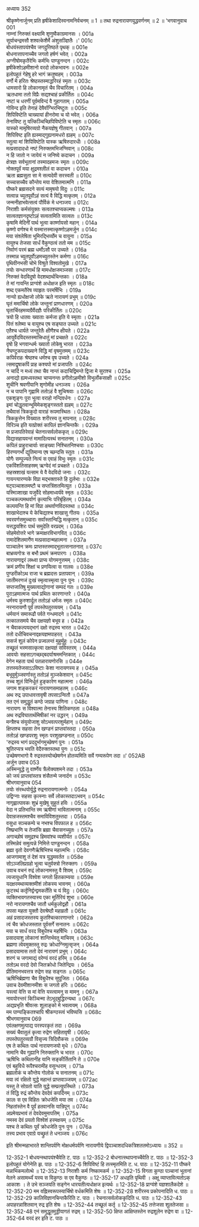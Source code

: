 अध्यायः 352

श्रीकृष्णेनार्जुनम् प्रति हृषीकेशादिस्वनामनिर्वचनम् ॥ 1 ॥ तथा रुद्रनारायणयुद्धवर्णनम् ॥ 2 ॥
\'भगवानुवाच 	001  
नाम्नां निरुक्तं वक्ष्यामि शृणुष्वैकाग्रमानसः ।	001a  
सूर्याचन्द्रमसौ शश्वत्केशैर्मे अंशुसञ्ज्ञितैः ।\'	001c  
बोधयंस्तापयंश्चैव जगदुत्तिष्ठते पृथक् ॥	001e  
बोधनात्तापनाच्चैव जगतो हर्षणं भवेत् ।	002a  
अग्नीषोमकृतैरेभिः कर्मभिः पाण्डुनन्दन ।	002c  
हृषीकेशोऽहमीशानो वरदो लोकभावनः ॥	002e  
इलोपहूतं गेहेषु हरे भागं क्रतुष्वहम् ।	003a  
वर्णो मे हरितः श्रेष्ठस्तस्माद्धरिरहं स्मृतः ॥	003c  
धामसारो हि लोकानामृतं चैव विचारितम् ।	004a  
ऋतधामा ततो विप्रैः सद्यश्चाहं प्रकीर्तितः ॥	004c  
नष्टां च धरणीं पूर्वमविन्दं वै गुहागताम् ।	005a  
गोविन्द इति तेनाहं देवैर्वाग्भिरभिष्टुतः ॥	005c  
शिपिविष्टेति चाख्यायां हीनरोमा च यो भवेत् ।	006a  
तेनाविष्ट तु यत्किञ्चिच्छिपिविष्टेति च स्मृतः ॥	006c  
यास्को मामृषिरव्यग्रो नैकयज्ञेषु गीतवान् ।	007a  
शिपिविष्ट इति ह्यस्माद्गुह्यनामधरो ह्यहम् ॥	007c  
स्तुत्वा मां शिपिविष्टेति यास्क ऋषिरुदारधीः ।	008a  
मत्प्रसादादधो नष्टं निरुक्तमभिजग्मिवान् ॥	008c  
न हि जातो न जायेयं न जनिष्ये कदाचन ।	009a  
क्षेत्रज्ञः सर्वभूतानां तस्मादहमजः स्मृतः ॥	009c  
नोक्तपूर्वं मया क्षुद्रमश्लीलं वा कदाचन ।	010a  
ऋता ब्रह्मसुता सा मे सत्यदेवी सरस्वती ॥	010c  
सच्चासच्चैव कौन्तेय मया वेशितमात्मनि ।	011a  
पौष्करे ब्रह्मसदने सत्यं मामृषयो विदुः ॥	011c  
सत्वान्न च्युतपूर्वोऽहं सत्यं वै विद्धि मत्कृतम् ।	012a  
जन्मनीहाभवेत्सत्वं पौर्विकं मे धनञ्जय ॥	012c  
निराशीः कर्मसंयुक्तः सत्वतश्चाप्यकल्मषः ।	013a  
सात्वतज्ञानदृष्टोऽहं सत्वतामिति सात्वतः ॥	013c  
कृषामि मेदिनीं पार्थ भूत्वा कार्ष्णायसो महान् ।	014a  
कृष्णो वर्णश्च मे यस्मात्तस्मात्कृष्णोऽहमर्जुन ॥	014c  
मया संश्लेषिता भूमिरद्भिर्व्योम च वायुना ।	015a  
वायुश्च तेजसा सार्धं वैकुण्ठत्वं ततो मम ॥	015c  
निर्वाणं परमं ब्रह्म धर्मोऽसौ पर उच्यते ।	016a  
तस्मान्न च्युतपूर्वोऽहमच्युतस्तेन कर्मणा ॥	016c  
पृथिवीनभसी चोभे विश्रुते विश्वतोमुखे ।	017a  
तयोः सन्धारणार्थं हि मामधोक्षजमञ्जसा ॥	017c  
निरुक्तं वेदविदुषो वेदशब्दार्थचिन्तकाः ।	018a  
ते मां गायन्ति प्राग्वंशे अधोक्षज इति स्मृतः ॥	018c  
शब्द एकमतैरेष व्याहृतः परमर्षिभिः ।	019a  
नान्यो ह्यधोक्षजो लोके ऋते नारायणं प्रभुम् ॥	019c  
घृतं ममार्चिषो लोके जन्तूनां प्राणधारणम् ।	020a  
घृतार्चिरहमव्यग्रैर्वेदज्ञैः परिकीर्तितः ॥	020c  
त्रयो हि धातवः ख्याताः कर्मजा इति ये स्मृताः ।	021a  
पित्तं श्लेष्मा च वायुश्च एष सङ्घात उच्यते ॥	021c  
एतैश्च धार्यते जन्तुरेतैः क्षीणैश्च क्षीयते ।	022a  
आयुर्वेदविदस्तस्मात्त्रिधातुं मां प्रचक्षते ॥	022c  
वृषो हि भगवान्धर्मः ख्यातो लोकेषु भारत ।	023a  
नैघण्टुकपदाख्याने विद्धि मां वृषमुत्तमम् ॥	023c  
कपिर्वराहः श्रेष्ठश्च धर्मश्च वृष उच्यते ।	024a  
त्समाद्वृषाकपिं प्राह कश्यपो मां प्रजापतिः ॥	024c  
न चादिं न मध्यं तथा चैव नान्तं कदाचिद्विमन्ते द्विजा मे सुराश्च ।	025a  
अनाद्यो ह्यमध्यस्तथा चाप्यनन्तः प्रगीतोऽहमीशो विभुर्लोकसाक्षी ॥	025c  
शुचीनि श्रवणीयानि शृणोमीह धनञ्जय ।	026a  
न च पापानि गृह्णामि ततोऽहं वै शुचिश्रवाः ॥	026c  
एकशृङ्गः पुरा भूत्वा वराहो नन्दिवर्धनः ।	027a  
इमां चोद्धृतवान्भूमिमेकशृङ्गस्ततो ह्यहम् ॥	027c  
तथैवासं त्रिककुदो वाराहं रूपमास्थितः ।	028a  
त्रिककुत्तेन विख्यातः शरीरस्य तु मापनात् ॥	028c  
विरिञ्च इति यत्प्रोक्तं कापिलं ज्ञानचिन्तकैः ।	029a  
स प्रजापतिरेवाहं चेतनात्सर्वलोककृत् ॥	029c  
विद्यासहायवन्तं मामादित्यस्थं सनातनम् ।	030a  
कपिलं प्राहुराचार्याः साङ्ख्या निश्चितनिश्चयाः ॥	030c  
हिरण्यगर्भो द्युतिमान्य एष च्छन्दसि स्तुतः ।	031a  
योगैः सम्पूज्यते नित्यं स एवाहं विभुः स्मृतः ॥	031c  
एकविंशतिसाहस्रम् ऋग्वेदं मां प्रचक्षते ।	032a  
सहस्रशाखं यत्साम ये वै वेदविदो जनाः ।	032c  
गायन्त्यारण्यके विप्रा मद्भक्तास्ते हि दुर्लभाः ॥	032e  
षट्पञ्चाशतमष्टौ च सप्तत्रिंशतमित्युत ।	033a  
यस्मिञ्शाखा यजुर्वेदे सोहमाध्वर्यवे स्मृतः ॥	033c  
पञ्चकल्पमथर्वाणं कृत्याभिः परिबृंहितम् ।	034a  
कल्पयन्ति हि मां विप्रा अथर्वाणविदस्तथा ॥	034c  
शाखाभेदाश्च ये केचिद्याश्च शाखासु गीतयः ।	035a  
स्वरवर्णसमुच्चाराः सर्वांस्तान्विद्धि मत्कृतान् ॥	035c  
यत्तद्धयशिरः पार्थ समुदेति वरप्रदम् ।	036a  
सोहमेवोत्तरे भागे क्रमाक्षरविभागवित् ॥	036c  
रामादेशितमार्गेण मत्प्रसादान्महात्मना ।	037a  
पाञ्चालेन क्रमः प्राप्तस्तस्माद्भूतात्सनातनात् ॥	037c  
बाभ्रव्यगोत्रः स बभौ प्रथमं क्रमपारगः ।	038a  
नारायणाद्वरं लब्ध्वा प्राप्य योगमनुत्तमम् ।	038c  
क्रमं प्रणीय शिक्षां च प्रणयित्वा स गालवः ॥	038e  
पुण्डरीकोऽथ राजा च ब्रह्मदत्तः प्रतापवान् ।	039a  
जातीमरणजं दुःखं स्मृत्वास्मृत्वा पुनः पुनः ।	039c  
सप्तजातिषु मुख्यत्वाद्योगानां सम्पदं गतः ॥	039e  
पुराऽहमात्मजः पार्थ प्रथितः कारणान्तरे ।	040a  
धर्मस्य कुरुशार्दूल ततोऽहं धर्मजः स्मृतः ॥	040c  
नरनारायणौ पूर्वं तपस्तेपतुरव्ययम् ।	041a  
धर्मयानं समारूढौ पर्वते गन्धमादने ॥	041c  
तत्कालसमये चैव दक्षयज्ञो बभूव ह ।	042a  
न चैवाकल्पयद्भागं दक्षो रुद्रस्य भारत ॥	042c  
ततो दधीचिवचनाद्दक्षयज्ञमपाहरत् ।	043a  
ससर्ज शूलं कोपेन प्रज्वलन्तं मुहुर्मुहुः ॥	043c  
तच्छूलं भस्मसात्कृत्वा दक्षयज्ञं सविस्तरम् ।	044a  
आवयोः सहसाऽगच्छद्बदर्याश्रममन्तिकात् ।	044c  
वेगेन महता पार्थ पतन्नारायणोरसि ॥	044e  
तत्तस्यतेजसाऽऽविष्टाः केशा नारायणस्य ह ।	045a  
बभूवुर्मुञ्जवर्णास्तु ततोऽहं मुञ्जकेशवान् ॥	045c  
तच्च शूलं विनिर्धूतं हुङ्कारेण महात्मना ।	046a  
जगाम शङ्करकरं नारायणसमाहतम् ॥	046c  
अथ रुद्र उपाधावत्तावृषी तपसाऽन्वितौ ॥	047a  
तत एनं समुद्धूतं कण्ठे जग्राह पाणिना ।	048c  
नारायणः स विश्वात्मा तेनास्य शितिकण्ठता ॥	048a  
अथ रुद्रविघातार्थमिषीकां नर उद्धरन् ।	049a  
मन्त्रैश्च संयुयोजाशु सोऽभवत्परशुर्महान् ॥	049c  
क्षिप्तश्च सहसा तेन खण्डनं प्राप्तवांस्तदा ।	050a  
ततोऽहं खण्डपरशुः स्मृतः परशुखण्डनात् ॥	050c  
\'रुद्रस्य भागं प्रददुर्भागमुच्छेषणं पुनः ।	051a  
श्रुतिरप्यत्र भवति वेदैरुक्तस्तथा पुनः ॥	051c  
उच्छेषणभागो वै रुद्रस्तस्योच्छेषणेन होतव्यमिति सर्वे गम्यरूपेण तदा ॥\'	052AB  
अर्जुन उवाच 	053  
अस्मिन्युद्धे तु वार्ष्णेय त्रैलोक्यशमने तदा ।	053a  
को जयं प्राप्तवांस्तत्र शंसैतन्मे जनार्दन ॥	053c  
श्रीभगवानुवाच 	054  
तयोः संरब्धयोर्युद्धे रुद्रनारायणात्मनोः ।	054a  
उद्विग्नाः सहसा कृत्स्नाः सर्वे लोकास्तदाऽभवन् ॥	054c  
नागृह्णात्पावकः शुभ्रं मुखेषु सुहुतं हविः ।	055a  
वेदा न प्रतिभान्ति स्म ऋषीणां भावितात्मनाम् ॥	055c  
देवान्रजस्तमश्चैव समाविविशतुस्तदा ।	056a  
वसुधा सञ्चकम्पे च नभश्च विपफाल ह ॥	056c  
निष्प्रभाणि च तेजांसि ब्रह्मा चैवासनच्युतः ।	057a  
अगाच्छोषं समुद्रश्च हिमवांश्च व्यशीर्यत ॥	057c  
तस्मिन्नेवं समुत्पन्ने निमित्ते पाण्डुनन्दन ।	058a  
ब्रह्मा वृतो देवगणैर्ऋषिभिश्च महात्मभिः ।	058c  
आजगामाशु तं देशं यत्र युद्धमवर्तत ॥	058e  
सोऽञ्जलिप्रग्रहो भूत्वा चतुर्वक्त्रो निरुक्तगः ।	059a  
उवाच वचनं रुद्रं लोकानामस्तु वै शिवम् ।	059c  
त्यजायुधानि विश्वेश जगतो हितकाम्यया ॥	059e  
यदक्षरमथाव्यक्तमीशं लोकस्य भावनम् ।	060a  
कूटस्थं कर्तृनिर्द्वन्द्वमकर्तेति च यं विदुः ।	060c  
व्यक्तिभावगतस्यास्य एका मूर्तिरियं शुभा ॥	060e  
नरो नारायणश्चैव जातौ धर्मकुलोद्वहौ ।	061a  
तपसा महता युक्तौ देवश्रेष्ठौ महाव्रतौ ॥	061c  
अहं प्रसादजस्तस्य कुतश्चित्कारणान्तरे ।	062a  
त्वं चैव क्रोधजस्तात पूर्वसर्गे सनातनः ॥	062c  
मया च सार्धं वरद विबुधैश्च महर्षिभिः ।	063a  
प्रसादयाशु लोकानां शान्तिर्भवतु माचिरम् ॥	063c  
ब्रह्मणा त्वेवमुक्तस्तु रुद्रः क्रोधाग्निमुत्सृजन् ।	064a  
प्रसादयामास ततो देवं नारायणं प्रभुम् ।	064c  
शरणं च जगामाद्यं वरेण्यं वरदं हरिम् ॥	064e  
ततोऽथ वरदो देवो जितक्रोधो जितेन्द्रियः ।	065a  
प्रीतिमानभवत्तत्र रुद्रेण सह सङ्गतः ॥	065c  
ऋषिभिर्ब्रह्मणा चैव विबुधैश्च सुपूजितः ।	066a  
उवाच देवमीशानमीशः स जगतो हरिः ॥	066c  
यस्त्वां वेत्ति स मां वेत्ति यस्त्वामनु स मामनु ।	067a  
नावयोरन्तरं किञ्चिन्मा तेऽभूद्बुद्धिरन्यथा ॥	067c  
अद्यप्रभृति श्रीवत्सः शूलाङ्को मे भवत्वयम् ।	068a  
मम पाण्यङ्कितश्चापि श्रीकण्ठस्त्वं भविष्यसि ॥	068c  
श्रीभगवानुवाच 	069  
एवंलक्षणमुत्पाद्य परस्परकृतं तदा ।	069a  
सख्यं चैवातुलं कृत्वा रुद्रेण सहितावृषी ।	069c  
तपस्तेपतुरव्यग्रौ विसृज्य त्रिदिवौकसः ॥	069e  
एष ते कथितः पार्थ नारायणजयो मृधे ।	070a  
नामानि चैव गुह्यानि निरुक्तानि च भारत ।	070c  
ऋषिभिः कथितानीह यानि सङ्कीर्तितानि ते ॥	070e  
एवं बहुविधै रूपैश्चरामीह वसुन्धराम् ।	071a  
ब्रह्मलोकं च कौन्तेय गोलोकं च सनातनम् ॥	071c  
मया त्वं रक्षितो युद्धे महान्तं प्राप्तवाञ्जयम् ॥	072ac  
यस्तु ते सोग्रतो याति युद्धे सम्प्रत्युपस्थिते ।	073a  
तं विद्धि रुद्रं कौन्तेय देवदेवं कपर्दिनम् ॥	073c  
कालः स एव विहितः क्रोधजेति मया तव ।	074a  
निहतांस्तेन वै पूर्वं हतवानसि यान्रिपून् ॥	074c  
अप्रमेयप्रभावं तं देवदेवमुमापतिम् ।	075a  
नमस्व देवं प्रयतो विश्वेशं हरमक्षयम् ॥	075c  
यश्च ते कथितः पूर्वं क्रोधजेति पुनः पुनः ।	076a  
तस्य प्रभाव एवाग्रे यच्छ्रुतं ते धनञ्जय ॥ 	076c  

इति श्रीमन्महाभारते शान्तिपर्वणि मोक्षधर्मपर्वणि नारायणीये द्विपञ्चाशदधिकत्रिशततमोऽध्यायः ॥ 352 ॥

12-352-1 बोधयन्स्थापयंश्चैवेति ट. पाठः ॥ 12-352-2 बोधनात्स्थापनाच्चैवेति ट. पाठः ॥ 12-352-3 इलोपहूतं योगेनेति झ. पाठः ॥ 12-352-6 शिपिविष्टं हि तत्स्मृतमिति ट. ध. पाठः ॥ 12-352-11 पौष्करे मन्नाभिकमलोत्थे ॥ 12-352-13 निराशीः कर्म निष्कामकर्म ॥ 12-352-15 विगता कुण्ठा पञ्चानां भूतानां मेलने असामर्थ्यं यस्य स विकुण्ठः स एव वैकुण्ठः ॥ 12-352-17 अधइति पृथिवी । अक्षू व्याप्तावित्यतोऽक् आकाशः । ते उभे सञ्जयति सङ्गेन धारयतीत्यधोक्षज इत्यर्थः ॥ 12-352-18 प्राग्वंशे यज्ञशालैकदेशे ॥ 12-352-20 मम वह्निस्वरूपस्यार्चिषो वर्धकमिति शेषः ॥ 12-352-28 शरीरस्य प्रकोपनादिति ध. पाठः ॥ 12-352-29 कालिविज्ञानचिन्तकैरिति ट. पाठः । रेचनात्सर्वलोककृदिति ध. पाठः ॥ 12-352-43 अपाहरन्नाशितवान् रुद्र इति शेषः ॥ 12-352-44 तच्छूलं कर्तृ ॥ 12-352-45 तत्तेजसा शूलतेजसा ॥ 12-352-48 एनं समुद्धूतमुड्डीयागतं रुद्रम् ॥ 12-352-50 क्षिप्त आक्षिप्तस्तेन रुद्रशूलेन रुद्रेण वा ॥ 12-352-64 वरदं हर इति ट. पाठः ॥
